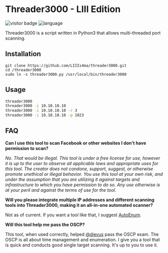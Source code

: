 # Threader3000 - LIII Edition

![visitor badge](https://visitor-badge.glitch.me/badge?page_id=LIIIs4ma.threader3000) ![language](https://img.shields.io/badge/language-python3-3572A5)

Threader3000 is a script written in Python3 that allows multi-threaded port scanning. 


## Installation

```
git clone https://github.com/LIIIs4ma/threader3000.git
cd /threader3000
sudo ln -s threader3000.py /usr/local/bin/threader3000
```

## Usage

```bash
threader3000
threader3000 -i 10.10.10.10
threader3000 -i 10.10.10.10 -r 3
threader3000 -i 10.10.10.10 -p 1023
```

## FAQ

**Can I use this tool to scan Facebook or other websites I don't have permission to scan?**

*No. That would be illegal.  This tool is under a free license for use, however it is up to the user to observe all applicable laws and appropriate uses for this tool.  The creator does not condone, support, suggest, or otherwise promote unethical or illegal behavior.  You use this tool at your own risk, and under the assumption that you are utilizing it against targets and infrastructure to which you have permission to do so.  Any use otherwise is at your peril and against the terms of use for the tool.*

**Will you please integrate multiple IP addresses and different scanning tools into Threader3000, making it an all-in-one automated scanner?**

Not as of current.  If you want a tool like that, I suggest [AutoEnum](https://github.com/Gr1mmie/autoenum).

**Will this tool help me pass the OSCP?**

This tool, when used correctly, helped [@dievus](https://github.com/dievus) pass the OSCP exam. The OSCP is all about time management and enumeration. I give you a tool that is quick and conducts good single target scanning.  It's up to you to use it.
